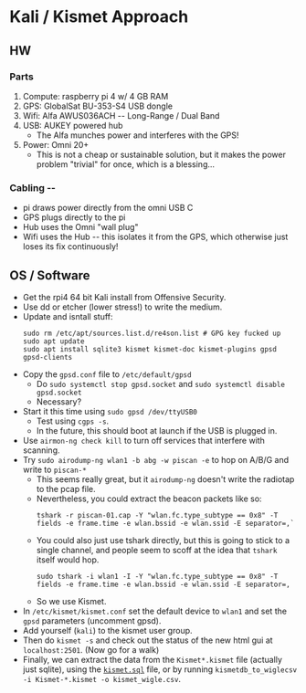 # Kali / Kismet Approach 

## HW

### Parts
1. Compute: raspberry pi 4 w/ 4 GB RAM
2. GPS: GlobalSat BU-353-S4 USB dongle
3. Wifi: Alfa AWUS036ACH -- Long-Range / Dual Band
4. USB: AUKEY powered hub
   * The Alfa munches power and interferes with the GPS!
5. Power: Omni 20+
   * This is not a cheap or sustainable solution, but it makes the power problem "trivial"
     for once, which is a blessing...

### Cabling -- 
* pi draws power directly from the omni USB C
* GPS plugs directly to the pi
* Hub uses the Omni "wall plug"
* Wifi uses the Hub -- this isolates it from the GPS, which otherwise just loses its fix continuously!

## OS / Software

* Get the rpi4 64 bit Kali install from Offensive Security.
* Use dd or etcher (lower stress!) to write the medium.
* Update and isntall stuff:
  ```
  sudo rm /etc/apt/sources.list.d/re4son.list # GPG key fucked up
  sudo apt update
  sudo apt install sqlite3 kismet kismet-doc kismet-plugins gpsd gpsd-clients
  ```
* Copy the `gpsd.conf` file to `/etc/default/gpsd`
  * Do `sudo systemctl stop gpsd.socket` and `sudo systemctl disable gpsd.socket`
  * Necessary?
* Start it this time using `sudo gpsd /dev/ttyUSB0`
  * Test using `cgps -s`.
  * In the future, this should boot at launch if the USB is plugged in.
* Use `airmon-ng check kill` to turn off services that interfere with scanning.
* Try `sudo airodump-ng wlan1 -b abg -w piscan -e` to hop on A/B/G and write to `piscan-*`
  * This seems really great, but it `airodump-ng` doesn't write the radiotap to the pcap file.
  * Nevertheless, you could extract the beacon packets like so:
    ```
    tshark -r piscan-01.cap -Y "wlan.fc.type_subtype == 0x8" -T fields -e frame.time -e wlan.bssid -e wlan.ssid -E separator=,`
    ```
  * You could also just use tshark directly, but this is going to stick to a single channel, and 
    people seem to scoff at the idea that `tshark` itself would hop.
    ```
    sudo tshark -i wlan1 -I -Y "wlan.fc.type_subtype == 0x8" -T fields -e frame.time -e wlan.bssid -e wlan.ssid -E separator=,
    ```
  * So we use Kismet.
* In `/etc/kismet/kismet.conf` set the default device to `wlan1` and set the `gpsd` parameters (uncomment gpsd).
* Add yourself (`kali`) to the kismet user group.
* Then do `kismet -s` and check out the status of the new html gui at `localhost:2501`.  (Now go for a walk)
* Finally, we can extract the data from the `Kismet*.kismet` file (actually just sqlite), using the [`kismet.sql`](kismet.sql) file, 
  or by running `kismetdb_to_wiglecsv -i Kismet-*.kismet -o kismet_wigle.csv`.



